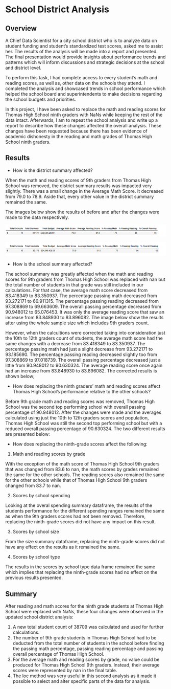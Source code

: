 # School District Analysis

## Overview
A Chief Data Scientist for a city school district who is to analyze data on student funding and student’s standardized test scores, asked me to assist her. The results of the analysis will be made into a report and presented. The final presentation would provide insights about performance trends and patterns which will inform discussions and strategic decisions at the school and district level.

To perform this task, I had complete access to every student’s math and reading scores, as well as, other data on the schools they attend. I completed the analysis and showcased trends in school performance which helped the school board and superintendents to make decisions regarding the school budgets and priorities.

In this project, I have been asked to replace the math and reading scores for Thomas High School ninth graders with NaNs while keeping the rest of the data intact. Afterwards, I am to repeat the school analysis and write up a report to describe how these changes affected the overall analysis. These changes have been requested because there has been evidence of academic dishonesty in the reading and math grades of Thomas High School ninth graders.

## Results
* How is the district summary affected?

When the math and reading scores of 9th graders from Thomas High School was removed, the district summary results was impacted very slightly. There was a small change in the Average Math Score. It decreased from 79.0 to 78.9. Aside that, every other value in the district summary remained the same. 

The images below show the results of before and after the changes were made to the data respectively. 
 
 ![image1](https://github.com/GerlechJen/School_District_Analysis/blob/main/old_district_summary.png)
 
 ![image2](https://github.com/GerlechJen/School_District_Analysis/blob/main/new_district_summary.png)
 
 
* How is the school summary affected?

The school summary was greatly affected when the math and reading scores for 9th graders from Thomas High School was replaced with nan but the total number of students in that grade was still included in our calculations. For that case, the average math score decreased from 83.418349	to 83.350937. The percentage passing math decreased from 93.272171 to 66.911315. The percentage passing reading decreased from 97.308869 to 69.663609. The overall passing percentage decreased from 90.948012 to 65.076453. It was only the average reading score that saw an increase from 83.848930 to 83.896082. The image below show the results after using the whole sample size which includes 9th graders count.



However, when the calcultions were corrected taking into consideration just the 10th to 12th graders count of students, the average math score had the same changes with a decrease from 83.418349	to 83.350937. The percentage passing math had just a slight decrease from 93.272171 to 93.185690. The percentage passing reading decreased slightly too from 97.308869 to 97.018739. The overall passing percentage decreased just a little from 90.948012 to 90.630324. The average reading score once again had an increase from 83.848930 to 83.896082. The corrected results is shown below; 

* How does replacing the ninth graders’ math and reading scores affect Thomas High School’s performance relative to the other schools?

Before 9th grade math and reading scores was removed, Thomas High School was the second top performing school with overall passing percentage of 90.948012. After the changes were made and the averages calculated using just the 10th to 12th graders scores and population, Thomas High School was still the second top performing school but with a reduced overall passing percentage of 90.630324. The two different results are presented below:
  
* How does replacing the ninth-grade scores affect the following:
1. Math and reading scores by grade

With the exception of the math score of Thomas High School 9th graders that was changed from  83.6 to nan, the math scores by grades remained the same for the other schools. The reading scores also remained the same for the other schools while that of Thomas High School 9th graders changed from  83.7 to nan.
  
2. Scores by school spending

Looking at the overal spending summary dataframe,  the results of the students performance for the different spending ranges remained the same as when the 9th graders scores had not been removed. Therefore, replacing the ninth-grade scores did not have any impact on this result. 

3.	Scores by school size

From the size summary dataframe, replacing the ninth-grade scores did not have any effect on the results as it remained the same. 

4. Scores by school type

The results in the scores by school type data frame remained the same which implies that replacing the ninth-grade scores had no effect on the previous results presented.

## Summary
After reading and math scores for the ninth grade students at Thomas High School were replaced with NaNs, these four changes were observed in the updated school district analysis: 
1. A new total student count of 38709 was calculated and used for further calculations.
2. The number of 9th grade students in Thomas High School had to be deducted from the total number of students in the school before finding the passing math percentage, passing reading percentage and passing overall percentage of Thomas High School. 
3. For the average math and reading scores by grade, no value could be produced for Thomas High School 9th graders. Instead, their average scores were represented by nan in the final table.
4. The loc method was very useful in this second analysis as it made it possible to select and alter specific parts of the data for analysis.


